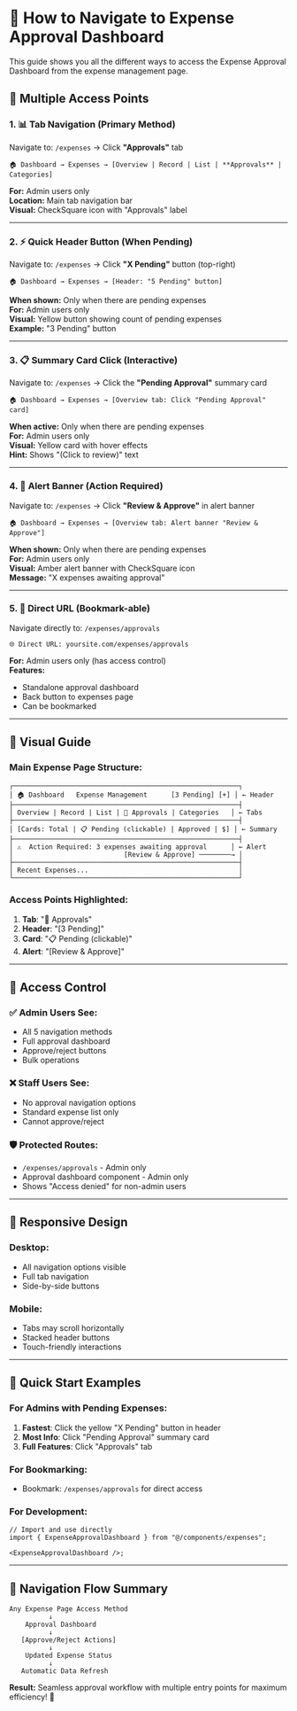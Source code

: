 # 🧭 How to Navigate to Expense Approval Dashboard

This guide shows you all the different ways to access the Expense Approval Dashboard from the expense management page.

## 🎯 **Multiple Access Points**

### 1. **📊 Tab Navigation** (Primary Method)

Navigate to: `/expenses` → Click **"Approvals"** tab

```
🏠 Dashboard → Expenses → [Overview | Record | List | **Approvals** | Categories]
```

**For:** Admin users only  
**Location:** Main tab navigation bar  
**Visual:** CheckSquare icon with "Approvals" label

---

### 2. **⚡ Quick Header Button** (When Pending)

Navigate to: `/expenses` → Click **"X Pending"** button (top-right)

```
🏠 Dashboard → Expenses → [Header: "5 Pending" button]
```

**When shown:** Only when there are pending expenses  
**For:** Admin users only  
**Visual:** Yellow button showing count of pending expenses  
**Example:** "3 Pending" button

---

### 3. **📋 Summary Card Click** (Interactive)

Navigate to: `/expenses` → Click the **"Pending Approval"** summary card

```
🏠 Dashboard → Expenses → [Overview tab: Click "Pending Approval" card]
```

**When active:** Only when there are pending expenses  
**For:** Admin users only  
**Visual:** Yellow card with hover effects  
**Hint:** Shows "(Click to review)" text

---

### 4. **🚨 Alert Banner** (Action Required)

Navigate to: `/expenses` → Click **"Review & Approve"** in alert banner

```
🏠 Dashboard → Expenses → [Overview tab: Alert banner "Review & Approve"]
```

**When shown:** Only when there are pending expenses  
**For:** Admin users only  
**Visual:** Amber alert banner with CheckSquare icon  
**Message:** "X expenses awaiting approval"

---

### 5. **🔗 Direct URL** (Bookmark-able)

Navigate directly to: `/expenses/approvals`

```
🌐 Direct URL: yoursite.com/expenses/approvals
```

**For:** Admin users only (has access control)  
**Features:**

- Standalone approval dashboard
- Back button to expenses page
- Can be bookmarked

---

## 🎨 **Visual Guide**

### Main Expense Page Structure:

```
┌─────────────────────────────────────────────────────────┐
│ 🏠 Dashboard   Expense Management      [3 Pending] [+] │ ← Header
├─────────────────────────────────────────────────────────┤
│ Overview | Record | List | 🔲 Approvals | Categories   │ ← Tabs
├─────────────────────────────────────────────────────────┤
│ [Cards: Total | 📋 Pending (clickable) | Approved | $] │ ← Summary
├─────────────────────────────────────────────────────────┤
│ ⚠️  Action Required: 3 expenses awaiting approval      │ ← Alert
│                            [Review & Approve] ────────→ │
├─────────────────────────────────────────────────────────┤
│ Recent Expenses...                                      │
└─────────────────────────────────────────────────────────┘
```

### Access Points Highlighted:

1. **Tab**: "🔲 Approvals"
2. **Header**: "[3 Pending]"
3. **Card**: "📋 Pending (clickable)"
4. **Alert**: "[Review & Approve]"

---

## 🔐 **Access Control**

### ✅ **Admin Users See:**

- All 5 navigation methods
- Full approval dashboard
- Approve/reject buttons
- Bulk operations

### ❌ **Staff Users See:**

- No approval navigation options
- Standard expense list only
- Cannot approve/reject

### 🛡️ **Protected Routes:**

- `/expenses/approvals` - Admin only
- Approval dashboard component - Admin only
- Shows "Access denied" for non-admin users

---

## 📱 **Responsive Design**

### Desktop:

- All navigation options visible
- Full tab navigation
- Side-by-side buttons

### Mobile:

- Tabs may scroll horizontally
- Stacked header buttons
- Touch-friendly interactions

---

## 🚀 **Quick Start Examples**

### For Admins with Pending Expenses:

1. **Fastest**: Click the yellow "X Pending" button in header
2. **Most Info**: Click "Pending Approval" summary card
3. **Full Features**: Click "Approvals" tab

### For Bookmarking:

- Bookmark: `/expenses/approvals` for direct access

### For Development:

```tsx
// Import and use directly
import { ExpenseApprovalDashboard } from "@/components/expenses";

<ExpenseApprovalDashboard />;
```

---

## 🎯 **Navigation Flow Summary**

```
Any Expense Page Access Method
          ↓
    Approval Dashboard
          ↓
   [Approve/Reject Actions]
          ↓
    Updated Expense Status
          ↓
   Automatic Data Refresh
```

**Result:** Seamless approval workflow with multiple entry points for maximum efficiency! 🎉
